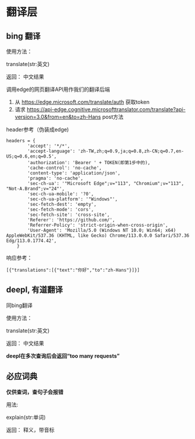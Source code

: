 # 翻译层

## bing 翻译

使用方法：

translate(str:英文)

返回： 中文结果


调用edge的网页翻译API用作我们的翻译后端

1. 从 https://edge.microsoft.com/translate/auth 获取token
2. 请求 https://api-edge.cognitive.microsofttranslator.com/translate?api-version=3.0&from=en&to=zh-Hans post方法

header参考（伪装成edge)

```
headers = {
        'accept': '*/*',
        'accept-language': 'zh-TW,zh;q=0.9,ja;q=0.8,zh-CN;q=0.7,en-US;q=0.6,en;q=0.5',
        'authorization': 'Bearer ' + TOKEN(即第1步中的),
        'cache-control': 'no-cache',
        'content-type': 'application/json',
        'pragma': 'no-cache',
        'sec-ch-ua': '"Microsoft Edge";v="113", "Chromium";v="113", "Not-A.Brand";v="24"',
        'sec-ch-ua-mobile': '?0',
        'sec-ch-ua-platform': '"Windows"',
        'sec-fetch-dest': 'empty',
        'sec-fetch-mode': 'cors',
        'sec-fetch-site': 'cross-site',
        'Referer': 'https://github.com/',
        'Referrer-Policy': 'strict-origin-when-cross-origin',
        'User-Agent': 'Mozilla/5.0 (Windows NT 10.0; Win64; x64) AppleWebKit/537.36 (KHTML, like Gecko) Chrome/113.0.0.0 Safari/537.36 Edg/113.0.1774.42',
    }
```

响应参考：

```
[{"translations":[{"text":"你好","to":"zh-Hans"}]}]
```

## deepl, 有道翻译
同bing翻译

使用方法：

translate(str:英文)

返回： 中文结果

**deepl在多次查询后会返回“too many requests”**

## 必应词典

**仅供查词，查句子会报错**

用法:

explain(str:单词)

返回： 释义，带音标